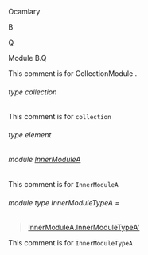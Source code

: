 Ocamlary

B

Q

Module B.Q

This comment is for CollectionModule .

<a id="type-collection"></a>

###### type collection

This comment is for `collection`

<a id="type-element"></a>

###### type element

<a id="module-InnerModuleA"></a>

###### module [InnerModuleA](Ocamlary.module-type-B.Q.InnerModuleA.md)

This comment is for `InnerModuleA`

<a id="module-type-InnerModuleTypeA"></a>

###### module type InnerModuleTypeA =

> [InnerModuleA.InnerModuleTypeA'](Ocamlary.module-type-B.Q.InnerModuleA.module-type-InnerModuleTypeA'.md)


This comment is for `InnerModuleTypeA`